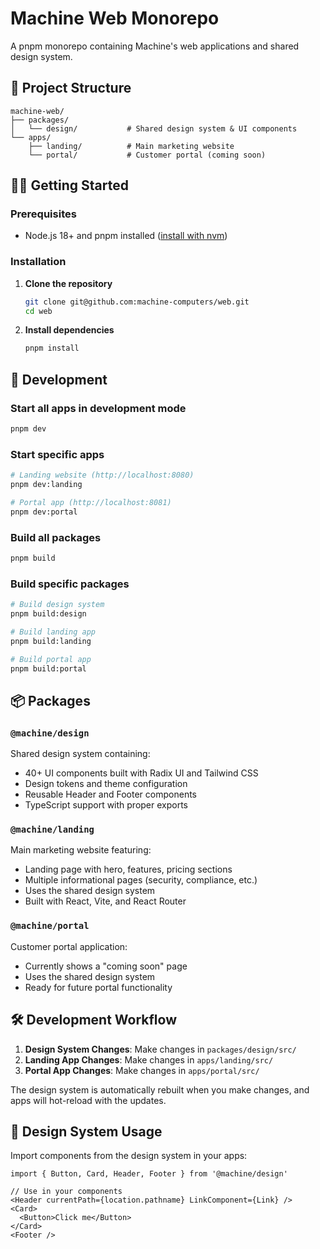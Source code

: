# Machine Web Monorepo

A pnpm monorepo containing Machine's web applications and shared design system.

## 📁 Project Structure

```
machine-web/
├── packages/
│   └── design/           # Shared design system & UI components
└── apps/
    ├── landing/          # Main marketing website
    └── portal/           # Customer portal (coming soon)
```

## 🏃‍♂️ Getting Started

### Prerequisites

- Node.js 18+ and pnpm installed ([install with nvm](https://github.com/nvm-sh/nvm#installing-and-updating))

### Installation

1. **Clone the repository**
   ```bash
   git clone git@github.com:machine-computers/web.git
   cd web
   ```

2. **Install dependencies**
   ```bash
   pnpm install
   ```

## 🚀 Development

### Start all apps in development mode
```bash
pnpm dev
```

### Start specific apps
```bash
# Landing website (http://localhost:8080)
pnpm dev:landing

# Portal app (http://localhost:8081)
pnpm dev:portal
```

### Build all packages
```bash
pnpm build
```

### Build specific packages
```bash
# Build design system
pnpm build:design

# Build landing app
pnpm build:landing

# Build portal app
pnpm build:portal
```

## 📦 Packages

### `@machine/design`
Shared design system containing:
- 40+ UI components built with Radix UI and Tailwind CSS
- Design tokens and theme configuration
- Reusable Header and Footer components
- TypeScript support with proper exports

### `@machine/landing`
Main marketing website featuring:
- Landing page with hero, features, pricing sections
- Multiple informational pages (security, compliance, etc.)
- Uses the shared design system
- Built with React, Vite, and React Router

### `@machine/portal`
Customer portal application:
- Currently shows a "coming soon" page
- Uses the shared design system
- Ready for future portal functionality

## 🛠️ Development Workflow

1. **Design System Changes**: Make changes in `packages/design/src/`
2. **Landing App Changes**: Make changes in `apps/landing/src/`
3. **Portal App Changes**: Make changes in `apps/portal/src/`

The design system is automatically rebuilt when you make changes, and apps will hot-reload with the updates.

## 🎨 Design System Usage

Import components from the design system in your apps:

```tsx
import { Button, Card, Header, Footer } from '@machine/design'

// Use in your components
<Header currentPath={location.pathname} LinkComponent={Link} />
<Card>
  <Button>Click me</Button>
</Card>
<Footer />
```
